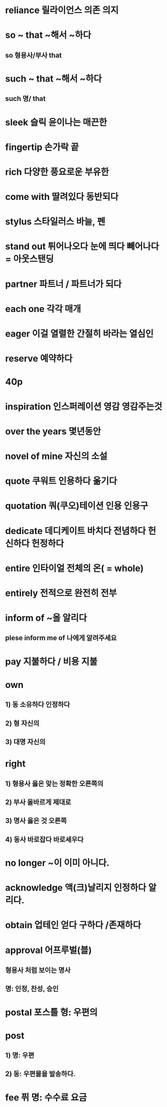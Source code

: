 # reliance  릴라이언스 의존 의지

# so ~ that ~해서 ~하다
## so 형용사/부사 that 

# such ~ that ~해서 ~하다
## such 명/ that

# sleek 슬릭 윤이나는 매끈한

# fingertip 손가락 끝

# rich 다양한 풍요로운 부유한 

# come with 딸려있다 동반되다

# stylus 스타일러스 바늘, 펜 

# stand out 튀어나오다 눈에 띄다 빼어나다 = 아웃스탠딩

# partner 파트너 / 파트너가 되다

# each one 각각 매개

# eager 이걸 열렬한 간절히 바라는 열심인 

# reserve 예약하다

# 40p

# inspiration 인스퍼레이션 영감 영감주는것

# over the years 몇년동안

# novel of mine 자신의 소설 

# quote 쿠워트 인용하다 옮기다 

# quotation 쿼(쿠오)테이션 인용 인용구

# dedicate 데디케이트 바치다 전념하다 헌신하다 헌정하다

# entire 인타이얼 전체의 온( = whole)

# entirely 전적으로 완전히 전부 

# inform of ~을 알리다

## plese inform me of 나에게 알려주세요 

# pay 지불하다 / 비용 지불

# own 
## 1) 동 소유하다  인정하다
## 2) 형  자신의
## 3) 대명 자신의 

# right
## 1) 형용사 옳은 맞는 정확한 오른쪽의 
## 2) 부사 올바르게 제대로 
## 3) 명사 옳은 것 오른쪽
## 4) 동사 바로잡다 바로세우다 

# no longer ~이 이미 아니다.

# acknowledge 액(크)날리지 인정하다 알리다.

# obtain 업테인 얻다 구하다 /존재하다

# approval 어프루벌(블) 
## 형용사 처럼 보이는 명사
## 명: 인정, 찬성, 승인 

# postal 포스틀 형: 우편의 

# post
## 1) 명: 우편
## 2) 동: 우편물을 발송하다.

# fee 퓌 명: 수수료 요금 
